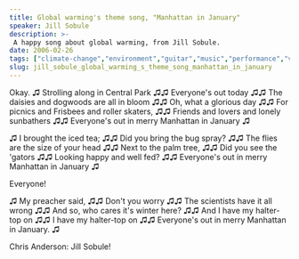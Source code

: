 ```yaml
---
title: Global warming's theme song, "Manhattan in January"
speaker: Jill Sobule
description: >-
 A happy song about global warming, from Jill Sobule.
date: 2006-02-26
tags: ["climate-change","environment","guitar","music","performance","vocals","live-music"]
slug: jill_sobule_global_warming_s_theme_song_manhattan_in_january
---
```


Okay. ♫ Strolling along in Central Park ♫♫ Everyone's out today ♫♫ The daisies and
dogwoods are all in bloom ♫♫ Oh, what a glorious day ♫♫ For picnics and Frisbees and
roller skaters, ♫♫ Friends and lovers and lonely sunbathers ♫♫ Everyone's out in merry
Manhattan in January ♫

♫ I brought the iced tea; ♫♫ Did you bring the bug spray? ♫♫ The flies are the size of
your head ♫♫ Next to the palm tree, ♫♫ Did you see the 'gators ♫♫ Looking happy and well
fed? ♫♫ Everyone's out in merry Manhattan in January ♫

Everyone!

♫ My preacher said, ♫♫ Don't you worry ♫♫ The scientists have it all wrong ♫♫ And so, 
who cares it's winter here? ♫♫ And I have my halter-top on ♫♫ I have my halter-top on ♫♫
Everyone's out in merry Manhattan in January. ♫

Chris Anderson: Jill Sobule!

<!--
ad_duration=3.33
comment_count=39
event="TED2006"
external_start_time=0
intro_duration=11.82
is_subtitle_required="False"
is_talk_featured="True"
language="en"
language_swap="False"
native_language="en"
number_of_related_talks=6
number_of_speakers=1
number_of_subtitled_videos=37
number_of_tags=7
number_of_talk_download_languages=39
number_of_talk_more_resources=0
number_of_talk_recommendations=0
number_of_talks_take_actions=0
post_ad_duration=0.83
published_timestamp="2007-04-06 00:30:00"
recording_date="2006-02-26"
speaker_description="Singer/songwriter"
speaker_id=105
speaker_is_published=1
speaker_name="Jill Sobule"
talk_id=99
talk_name="Global warming's theme song, \"Manhattan in January\""
talks_tags=["climate-change","environment","guitar","music","performance","vocals","live-music"]
url_photo_speaker="https://pe.tedcdn.com/images/ted/1470_254x191.jpg"
url_photo_talk="https://pe.tedcdn.com/images/ted/217_480x360.jpg"
url_webpage="https://www.ted.com/talks/jill_sobule_global_warming_s_theme_song_manhattan_in_january"
video_type_name="TED Stage Talk"
-->